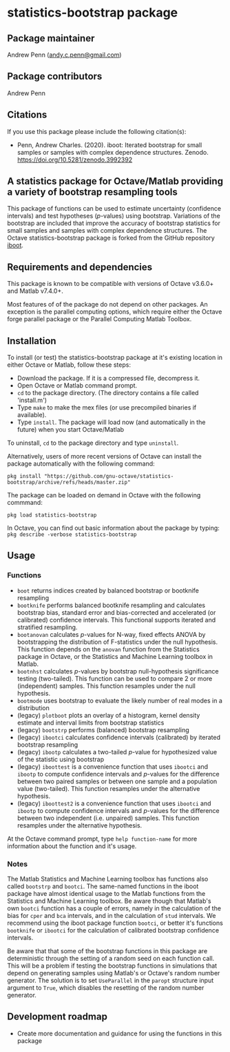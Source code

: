 # statistics-bootstrap package

## Package maintainer
Andrew Penn (andy.c.penn@gmail.com)

## Package contributors
Andrew Penn

## Citations
If you use this package please include the following citation(s):

* Penn, Andrew Charles. (2020). iboot: Iterated bootstrap for small samples or samples with complex dependence structures. Zenodo. https://doi.org/10.5281/zenodo.3992392  

## A statistics package for Octave/Matlab providing a variety of bootstrap resampling tools

This package of functions can be used to estimate uncertainty (confidence intervals) and test hypotheses (*p*-values) using bootstrap. Variations of the bootstrap are included that improve the accuracy of bootstrap statistics for small samples and samples with complex dependence structures. The Octave statistics-bootstrap package is forked from the GitHub repository [iboot](https://github.com/acp29/iboot).

## Requirements and dependencies

This package is known to be compatible with versions of Octave v3.6.0+ and Matlab v7.4.0+. 

Most features of of the package do not depend on other packages. An exception is the parallel computing options, which require either the Octave forge parallel package or the Parallel Computing Matlab Toolbox.

## Installation
 
To install (or test) the statistics-bootstrap package at it's existing location in either Octave or Matlab, follow these steps: 
 
 * Download the package. If it is a compressed file, decompress it.
 * Open Octave or Matlab command prompt.
 * `cd` to the package directory. (The directory contains a file called 'install.m')
 * Type `make` to make the mex files (or use precompiled binaries if available).  
 * Type `install`. The package will load now (and automatically in the future) when you start Octave/Matlab
 
 To uninstall, `cd` to the package directory and type  `uninstall`.
 
 Alternatively, users of more recent versions of Octave can install the package automatically with the following command:
 
 `pkg install "https://github.com/gnu-octave/statistics-bootstrap/archive/refs/heads/master.zip"`
 
 The package can be loaded on demand in Octave with the following commmand:
 
 `pkg load statistics-bootstrap`
 
 In Octave, you can find out basic information about the package by typing: `pkg describe -verbose statistics-bootstrap`  

## Usage

### Functions

* `boot` returns indices created by balanced bootstrap or bootknife resampling  
* `bootknife` performs balanced bootknife resampling and calculates bootstrap bias, standard error and bias-corrected and accelerated (or calibrated) confidence intervals. This functional supports iterated and stratified resampling.
* `bootanovan` calculates *p*-values for N-way, fixed effects ANOVA by bootstrapping the distribution of F-statistics under the null hypothesis. This function depends on the `anovan` function from the Statistics package in Octave, or the Statistics and Machine Learning toolbox in Matlab.
* `bootnhst` calculates *p*-values by bootstrap null-hypothesis significance testing (two-tailed). This function can be used to compare 2 or more (independent) samples. This function resamples under the null hypothesis.
* `bootmode` uses bootstrap to evaluate the likely number of real modes in a distribution
* (legacy) `plotboot` plots an overlay of a histogram, kernel density estimate and interval limits from bootstrap statistics
* (legacy) `bootstrp` performs (balanced) bootstrap resampling 
* (legacy) `ibootci` calculates confidence intervals (calibrated) by iterated bootstrap resampling 
* (legacy) `ibootp` calculates a two-tailed *p*-value for hypothesized value of the statistic using bootstrap
* (legacy) `iboottest` is a convenience function that uses `ibootci` and `ibootp` to compute confidence intervals and *p*-values for the difference between two paired samples or between one sample and a population value (two-tailed). This function resamples under the alternative hypothesis.
* (legacy) `iboottest2` is a convenience function that uses `ibootci` and `ibootp` to compute confidence intervals and *p*-values for the difference between two independent (i.e. unpaired) samples. This function resamples under the alternative hypothesis.

At the Octave command prompt, type `help function-name` for more information about the function and it's usage.

### Notes 

The Matlab Statistics and Machine Learning toolbox has functions also called `bootstrp` and `bootci`. The same-named functions in the iboot package have almost identical usage to the Matlab functions from the Statistics and Machine Learning toolbox. Be aware though that Matlab's own `bootci` function has a couple of errors, namely in the calculation of the bias for `cper` and `bca` intervals, and in the calculation of `stud` intervals.  We recommend using the iboot package function `bootci`, or better it's functions `bootknife` or `ibootci` for the calculation of calibrated bootstrap confidence intervals. 

Be aware that that some of the bootstrap functions in this package are deterministic through the setting of a random seed on each function call. This will be a problem if testing the bootstrap functions in simulations that depend on generating samples using Matlab's or Octave's random number generator. The solution is to set `UseParallel` in the `paropt` structure input argument to `True`, which disables the resetting of the random number generator.

## Development roadmap
 
* Create more documentation and guidance for using the functions in this package   
